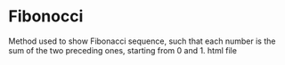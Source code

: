 # Fibonocci
Method used to show Fibonacci sequence, such that each number is the sum of the two preceding ones, starting from 0 and 1.
html file
